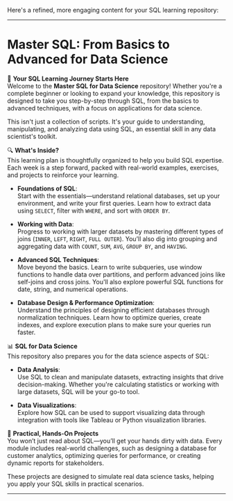 Here's a refined, more engaging content for your SQL learning repository:

---

# **Master SQL: From Basics to Advanced for Data Science**

🌟 **Your SQL Learning Journey Starts Here**  
Welcome to the **Master SQL for Data Science** repository! Whether you're a complete beginner or looking to expand your knowledge, this repository is designed to take you step-by-step through SQL, from the basics to advanced techniques, with a focus on applications for data science. 

This isn't just a collection of scripts. It's your guide to understanding, manipulating, and analyzing data using SQL, an essential skill in any data scientist's toolkit.

🔍 **What's Inside?**  
This learning plan is thoughtfully organized to help you build SQL expertise. Each week is a step forward, packed with real-world examples, exercises, and projects to reinforce your learning.

- **Foundations of SQL**:  
  Start with the essentials—understand relational databases, set up your environment, and write your first queries. Learn how to extract data using `SELECT`, filter with `WHERE`, and sort with `ORDER BY`.
  
- **Working with Data**:  
  Progress to working with larger datasets by mastering different types of joins (`INNER`, `LEFT`, `RIGHT`, `FULL OUTER`). You’ll also dig into grouping and aggregating data with `COUNT`, `SUM`, `AVG`, `GROUP BY`, and `HAVING`.

- **Advanced SQL Techniques**:  
  Move beyond the basics. Learn to write subqueries, use window functions to handle data over partitions, and perform advanced joins like self-joins and cross joins. You'll also explore powerful SQL functions for date, string, and numerical operations.

- **Database Design & Performance Optimization**:  
  Understand the principles of designing efficient databases through normalization techniques. Learn how to optimize queries, create indexes, and explore execution plans to make sure your queries run faster.

📊 **SQL for Data Science**  
This repository also prepares you for the data science aspects of SQL:

- **Data Analysis**:  
  Use SQL to clean and manipulate datasets, extracting insights that drive decision-making. Whether you're calculating statistics or working with large datasets, SQL will be your go-to tool.
  
- **Data Visualizations**:  
  Explore how SQL can be used to support visualizing data through integration with tools like Tableau or Python visualization libraries.

🚀 **Practical, Hands-On Projects**  
You won’t just read about SQL—you’ll get your hands dirty with data. Every module includes real-world challenges, such as designing a database for customer analytics, optimizing queries for performance, or creating dynamic reports for stakeholders.

These projects are designed to simulate real data science tasks, helping you apply your SQL skills in practical scenarios.

---
